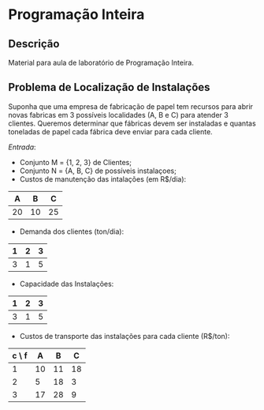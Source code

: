 # Programação Inteira

## Descrição
Material para aula de laboratório de Programação Inteira.

## Problema de Localização de Instalações

Suponha que uma empresa de fabricação de papel tem recursos para abrir novas fabricas
em 3 possíveis localidades (A, B e C) para atender 3 clientes.
Queremos determinar que fábricas devem ser instaladas e quantas toneladas de papel
cada fábrica deve enviar para cada cliente.

*Entrada*: 
- Conjunto M = {1, 2, 3} de Clientes;
- Conjunto N = {A, B, C} de possíveis instalaçoes;
- Custos de manutenção das intalações (em R$/dia):

| A  | B  | C  |
|----|----|----|
| 20 | 10 | 25 |

- Demanda dos clientes (ton/dia):

| 1 | 2 | 3 |
|---|---|---|
| 3 | 1 | 5 |

- Capacidade das Instalações:

| 1 | 2 | 3 |
|---|---|---|
| 3 | 1 | 5 |

- Custos de transporte das instalações para cada cliente (R$/ton):

| c \ f | A | B | C |
|-------|---|---|---|
| 1 | 10 | 11 | 18 |
| 2 | 5 | 18 | 3 |
| 3 | 17 | 28 | 9 |


